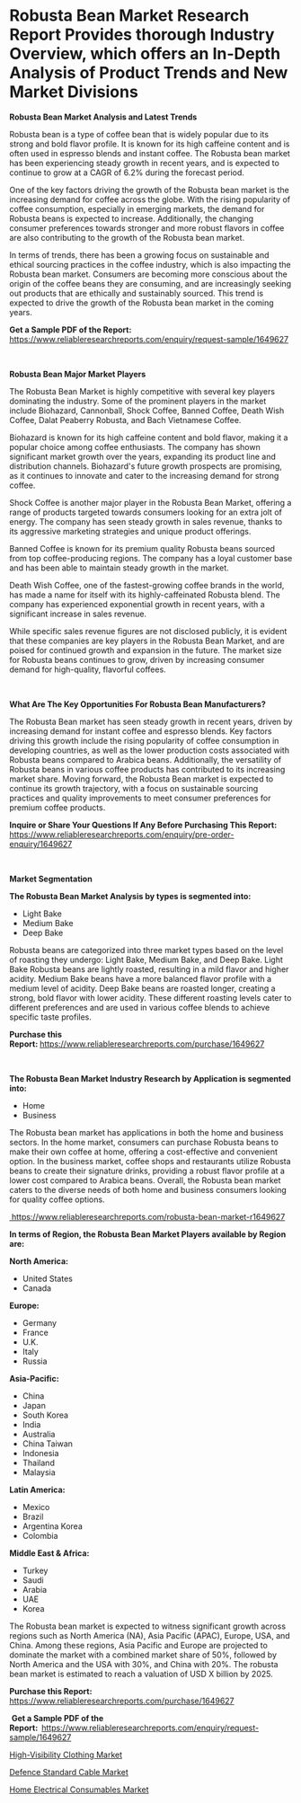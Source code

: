 <p><h1>Robusta Bean Market Research Report Provides thorough Industry Overview, which offers an In-Depth Analysis of Product Trends and New Market Divisions</h1></p><p><strong>Robusta Bean Market Analysis and Latest Trends</strong></p>
<p><p>Robusta bean is a type of coffee bean that is widely popular due to its strong and bold flavor profile. It is known for its high caffeine content and is often used in espresso blends and instant coffee. The Robusta bean market has been experiencing steady growth in recent years, and is expected to continue to grow at a CAGR of 6.2% during the forecast period.</p><p>One of the key factors driving the growth of the Robusta bean market is the increasing demand for coffee across the globe. With the rising popularity of coffee consumption, especially in emerging markets, the demand for Robusta beans is expected to increase. Additionally, the changing consumer preferences towards stronger and more robust flavors in coffee are also contributing to the growth of the Robusta bean market.</p><p>In terms of trends, there has been a growing focus on sustainable and ethical sourcing practices in the coffee industry, which is also impacting the Robusta bean market. Consumers are becoming more conscious about the origin of the coffee beans they are consuming, and are increasingly seeking out products that are ethically and sustainably sourced. This trend is expected to drive the growth of the Robusta bean market in the coming years.</p></p>
<p><strong>Get a Sample PDF of the Report:&nbsp;</strong> <a href="https://www.reliableresearchreports.com/enquiry/request-sample/1649627">https://www.reliableresearchreports.com/enquiry/request-sample/1649627</a></p>
<p>&nbsp;</p>
<p><strong>Robusta Bean Major Market Players</strong></p>
<p><p>The Robusta Bean Market is highly competitive with several key players dominating the industry. Some of the prominent players in the market include Biohazard, Cannonball, Shock Coffee, Banned Coffee, Death Wish Coffee, Dalat Peaberry Robusta, and Bach Vietnamese Coffee. </p><p>Biohazard is known for its high caffeine content and bold flavor, making it a popular choice among coffee enthusiasts. The company has shown significant market growth over the years, expanding its product line and distribution channels. Biohazard's future growth prospects are promising, as it continues to innovate and cater to the increasing demand for strong coffee.</p><p>Shock Coffee is another major player in the Robusta Bean Market, offering a range of products targeted towards consumers looking for an extra jolt of energy. The company has seen steady growth in sales revenue, thanks to its aggressive marketing strategies and unique product offerings. </p><p>Banned Coffee is known for its premium quality Robusta beans sourced from top coffee-producing regions. The company has a loyal customer base and has been able to maintain steady growth in the market. </p><p>Death Wish Coffee, one of the fastest-growing coffee brands in the world, has made a name for itself with its highly-caffeinated Robusta blend. The company has experienced exponential growth in recent years, with a significant increase in sales revenue.</p><p>While specific sales revenue figures are not disclosed publicly, it is evident that these companies are key players in the Robusta Bean Market, and are poised for continued growth and expansion in the future. The market size for Robusta beans continues to grow, driven by increasing consumer demand for high-quality, flavorful coffees.</p></p>
<p>&nbsp;</p>
<p><strong>What Are The Key Opportunities For Robusta Bean Manufacturers?</strong></p>
<p><p>The Robusta Bean market has seen steady growth in recent years, driven by increasing demand for instant coffee and espresso blends. Key factors driving this growth include the rising popularity of coffee consumption in developing countries, as well as the lower production costs associated with Robusta beans compared to Arabica beans. Additionally, the versatility of Robusta beans in various coffee products has contributed to its increasing market share. Moving forward, the Robusta Bean market is expected to continue its growth trajectory, with a focus on sustainable sourcing practices and quality improvements to meet consumer preferences for premium coffee products.</p></p>
<p><strong>Inquire or Share Your Questions If Any Before Purchasing This Report:</strong> <a href="https://www.reliableresearchreports.com/enquiry/pre-order-enquiry/1649627">https://www.reliableresearchreports.com/enquiry/pre-order-enquiry/1649627</a></p>
<p>&nbsp;</p>
<p><strong>Market Segmentation</strong></p>
<p><strong>The Robusta Bean Market Analysis by types is segmented into:</strong></p>
<p><ul><li>Light Bake</li><li>Medium Bake</li><li>Deep Bake</li></ul></p>
<p><p>Robusta beans are categorized into three market types based on the level of roasting they undergo: Light Bake, Medium Bake, and Deep Bake. Light Bake Robusta beans are lightly roasted, resulting in a mild flavor and higher acidity. Medium Bake beans have a more balanced flavor profile with a medium level of acidity. Deep Bake beans are roasted longer, creating a strong, bold flavor with lower acidity. These different roasting levels cater to different preferences and are used in various coffee blends to achieve specific taste profiles.</p></p>
<p><strong>Purchase this Report:&nbsp;</strong><a href="https://www.reliableresearchreports.com/purchase/1649627">https://www.reliableresearchreports.com/purchase/1649627</a></p>
<p>&nbsp;</p>
<p><strong>The Robusta Bean Market Industry Research by Application is segmented into:</strong></p>
<p><ul><li>Home</li><li>Business</li></ul></p>
<p><p>The Robusta bean market has applications in both the home and business sectors. In the home market, consumers can purchase Robusta beans to make their own coffee at home, offering a cost-effective and convenient option. In the business market, coffee shops and restaurants utilize Robusta beans to create their signature drinks, providing a robust flavor profile at a lower cost compared to Arabica beans. Overall, the Robusta bean market caters to the diverse needs of both home and business consumers looking for quality coffee options.</p></p>
<p><a href="https://www.reliableresearchreports.com/robusta-bean-market-r1649627">&nbsp;https://www.reliableresearchreports.com/robusta-bean-market-r1649627</a></p>
<p><strong>In terms of Region, the Robusta Bean Market Players available by Region are:</strong></p>
<p>
    <p> <strong> North America: </strong>
        <ul>
            <li>United States</li>
            <li>Canada</li>
        </ul>
        </p> 
    <p> <strong> Europe: </strong>
        <ul>
            <li>Germany</li>
            <li>France</li>
            <li>U.K.</li>
            <li>Italy</li>
            <li>Russia</li>
        </ul>
        </p> 
    <p> <strong> Asia-Pacific: </strong>
        <ul>
            <li>China</li>
            <li>Japan</li>
            <li>South Korea</li>
            <li>India</li>
            <li>Australia</li>
            <li>China Taiwan</li>
            <li>Indonesia</li>
            <li>Thailand</li>
            <li>Malaysia</li>
        </ul>
        </p> 
    <p> <strong> Latin America: </strong>
        <ul>
            <li>Mexico</li>
            <li>Brazil</li>
            <li>Argentina Korea</li>
            <li>Colombia</li>
        </ul>
        </p> 
    <p> <strong> Middle East & Africa: </strong>
        <ul>
            <li>Turkey</li>
            <li>Saudi</li>
            <li>Arabia</li>
            <li>UAE</li>
            <li>Korea</li>
        </ul>
    </p>
    </p>
<p><p>The Robusta bean market is expected to witness significant growth across regions such as North America (NA), Asia Pacific (APAC), Europe, USA, and China. Among these regions, Asia Pacific and Europe are projected to dominate the market with a combined market share of 50%, followed by North America and the USA with 30%, and China with 20%. The robusta bean market is estimated to reach a valuation of USD X billion by 2025.</p></p>
<p><strong>Purchase this Report: </strong><a href="https://www.reliableresearchreports.com/purchase/1649627">https://www.reliableresearchreports.com/purchase/1649627</a></p>
<p>&nbsp;<strong>Get a Sample PDF of the Report:&nbsp;&nbsp;</strong><a href="https://www.reliableresearchreports.com/enquiry/request-sample/1649627">https://www.reliableresearchreports.com/enquiry/request-sample/1649627</a></p>
<p><strong></strong></p>
<p><p><a href="https://github.com/Valeridd446677/Market-Research-Report-List-2/blob/main/high-visibility-clothing-market.md">High-Visibility Clothing Market</a></p><p><a href="https://medium.com/@cesailson56547/insights-into-the-defence-standard-cable-industry-market-financial-status-market-size-and-ca43644843b4">Defence Standard Cable Market</a></p><p><a href="https://github.com/bushilahore52/Market-Research-Report-List-1/blob/main/home-electrical-consumables-market.md">Home Electrical Consumables Market</a></p></p>